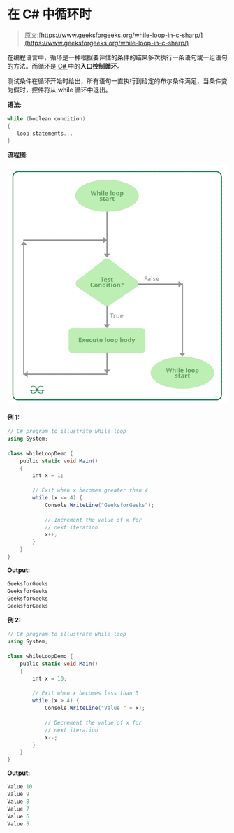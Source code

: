 # 在 C# 中循环时

> 原文:[https://www.geeksforgeeks.org/while-loop-in-c-sharp/](https://www.geeksforgeeks.org/while-loop-in-c-sharp/)

在编程语言中，循环是一种根据要评估的条件的结果多次执行一条语句或一组语句的方法。而循环是 [C# ](https://www.geeksforgeeks.org/introduction-to-c-sharp/) 中的**入口控制循环**。

测试条件在循环开始时给出，所有语句一直执行到给定的布尔条件满足，当条件变为假时，控件将从 while 循环中退出。

**语法:**

```cs
while (boolean condition)
{
   loop statements...
}

```

**流程图:**

![while-loop-in-c-sharp](img/b4c8371f4b4ae50901926313f400691b.png)

**例 1:**

```cs
// C# program to illustrate while loop
using System;

class whileLoopDemo {
    public static void Main()
    {
        int x = 1;

        // Exit when x becomes greater than 4
        while (x <= 4) {
            Console.WriteLine("GeeksforGeeks");

            // Increment the value of x for
            // next iteration
            x++;
        }
    }
}
```

**Output:**

```cs
GeeksforGeeks
GeeksforGeeks
GeeksforGeeks
GeeksforGeeks

```

**例 2:**

```cs
// C# program to illustrate while loop
using System;

class whileLoopDemo {
    public static void Main()
    {
        int x = 10;

        // Exit when x becomes less than 5
        while (x > 4) {
            Console.WriteLine("Value " + x);

            // Decrement the value of x for
            // next iteration
            x--;
        }
    }
}
```

**Output:**

```cs
Value 10
Value 9
Value 8
Value 7
Value 6
Value 5

```